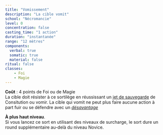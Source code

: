 ```yaml
---
title: "Vomissement"
description: "La cible vomit"
school: "Nécromancie"
level: 0
concentration: false
casting_time: "1 action"
duration: "instantanée"
range: "12 mètres"
components:
  verbal: true
  somatic: true
  material: false
ritual: false
classes:
    - Foi
    - Magie
---
```

**Coût** : 4 points de Foi ou de Magie  
La cible doit résister à ce sortilège en réussissant un [jet de sauvegarde](/utiliser-les-caracteristiques/#jets-de-sauvegarde) de Consitution ou vomir. La cible qui vomit ne peut plus faire aucune action à part fuir ou se défendre avec un [_désavantage_](/utiliser-les-caracteristiques/#avantage-et-desavantage)

**À plus haut niveau**.  
Si vous lancez ce sort en utilisant des niveaux de surcharge, le sort dure un round supplémentaire au-delà du niveau Novice.  
